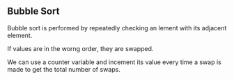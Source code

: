 ## Bubble Sort

Bubble sort is performed by repeatedly checking an lement with its adjacent element.

If values are in the worng order, they are swapped.

We can use a counter variable and incement its value every time a swap is made to get the total number of swaps.